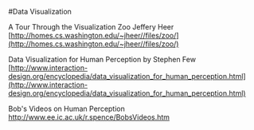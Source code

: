 #Data Visualization

A Tour Through the Visualization Zoo
Jeffery Heer
[http://homes.cs.washington.edu/~jheer//files/zoo/](http://homes.cs.washington.edu/~jheer//files/zoo/)

Data Visualization for Human Perception
by Stephen Few
[http://www.interaction-design.org/encyclopedia/data_visualization_for_human_perception.html](http://www.interaction-design.org/encyclopedia/data_visualization_for_human_perception.html)

Bob's Videos on Human Perception
http://www.ee.ic.ac.uk/r.spence/BobsVideos.htm